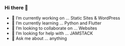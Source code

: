 ### Hi there 👋

- 🔭 I’m currently working on ... Static Sites & WordPress
- 🌱 I’m currently learning ... Python and Flutter
- 👯 I’m looking to collaborate on ... Websites
- 🤔 I’m looking for help with ... JAMSTACK
- 💬 Ask me about ... anything
